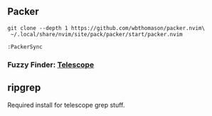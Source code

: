 


## Packer


```
git clone --depth 1 https://github.com/wbthomason/packer.nvim\
 ~/.local/share/nvim/site/pack/packer/start/packer.nvim
```

```
:PackerSync 
```

### Fuzzy Finder: [Telescope](https://github.com/nvim-telescope/telescope.nvim)

## ripgrep
Required install for telescope grep stuff.

